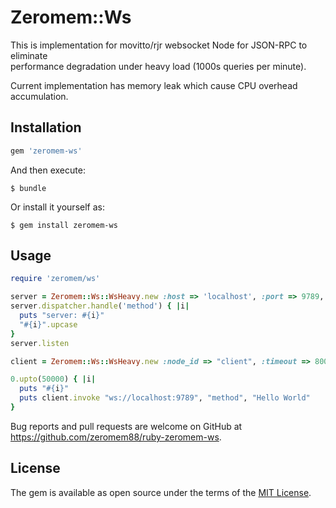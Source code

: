 # Zeromem::Ws

This is implementation for movitto/rjr websocket Node for JSON-RPC to eliminate  
performance degradation under heavy load (1000s queries per minute).

Current implementation has memory leak which cause CPU overhead accumulation.


## Installation



```ruby
gem 'zeromem-ws'
```

And then execute:

    $ bundle

Or install it yourself as:

    $ gem install zeromem-ws

## Usage
```ruby
require 'zeromem/ws'

server = Zeromem::Ws::WsHeavy.new :host => 'localhost', :port => 9789, :node_id => "server"
server.dispatcher.handle('method') { |i|
  puts "server: #{i}"
  "#{i}".upcase
}
server.listen

client = Zeromem::Ws::WsHeavy.new :node_id => "client", :timeout => 8000

0.upto(50000) { |i| 
  puts "#{i}" 
  puts client.invoke "ws://localhost:9789", "method", "Hello World" 
}
```


Bug reports and pull requests are welcome on GitHub at https://github.com/zeromem88/ruby-zeromem-ws.

## License

The gem is available as open source under the terms of the [MIT License](https://opensource.org/licenses/MIT).
